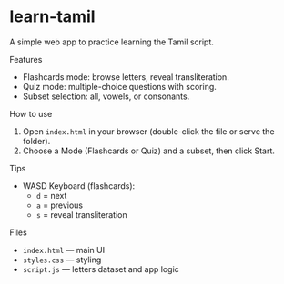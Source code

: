 # learn-tamil

A simple web app to practice learning the Tamil script.

Features
- Flashcards mode: browse letters, reveal transliteration.
- Quiz mode: multiple-choice questions with scoring.
- Subset selection: all, vowels, or consonants.

How to use
1. Open `index.html` in your browser (double-click the file or serve the folder).
2. Choose a Mode (Flashcards or Quiz) and a subset, then click Start.

Tips
- WASD Keyboard (flashcards):
	- `d` = next
	- `a` = previous
	- `s` = reveal transliteration

Files
- `index.html` — main UI
- `styles.css` — styling
- `script.js` — letters dataset and app logic